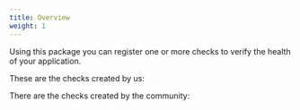 ```yaml
---
title: Overview
weight: 1
---
```


Using this package you can register one or more checks to verify the health of your application.

These are the checks created by us:

There are the checks created by the community:

